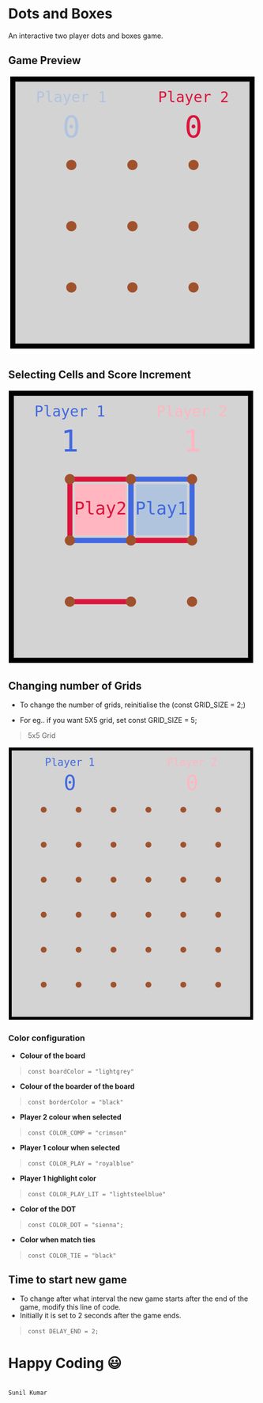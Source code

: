 
# **Dots and Boxes**

An interactive two player dots and boxes game.

## **Game Preview** 

![Screenshot](/Resources/dots1.png)

## **Selecting Cells and Score Increment**

![Winner](/Resources/dot2.png)

## **Changing number of Grids**

* To change the number of grids, reinitialise the (const GRID_SIZE = 2;)

* For eg.. if you want 5X5 grid, set const GRID_SIZE = 5;

>5x5 Grid

![Changing_Number_Of_Grids](/Resources/dots3.png)

### **Color configuration**

* **Colour of the board**

>`const boardColor = "lightgrey"`

* **Colour of the boarder of the board**

>`const borderColor = "black"`

* **Player 2 colour when selected**

>`const COLOR_COMP = "crimson"`

* **Player 1 colour when selected**

>`const COLOR_PLAY = "royalblue"`

* **Player 1 highlight color**

>`const COLOR_PLAY_LIT = "lightsteelblue"`

* **Color of the DOT**

>`const COLOR_DOT = "sienna";`

* **Color when match ties**

>`const COLOR_TIE = "black"`

## **Time to start new game**

* To change after what interval the new game starts after the end of the game, modify this line of code.
* Initially it is set to 2 seconds after the game ends.

>`const DELAY_END = 2;`

# Happy Coding :smiley:

                                                                             Sunil Kumar
